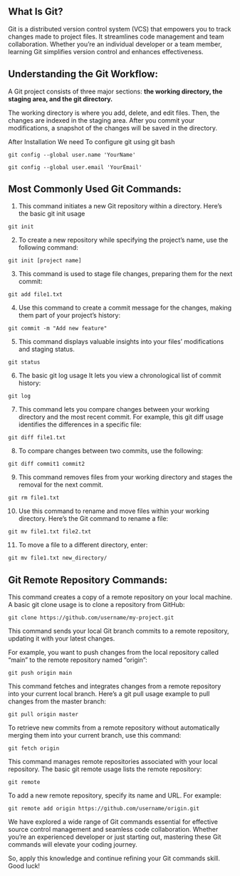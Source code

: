 ## What Is Git?

Git is a distributed version control system (VCS) that empowers you to track changes made to project files. It streamlines code management and team collaboration. Whether you’re an individual developer or a team member, learning Git simplifies version control and enhances effectiveness.

## Understanding the Git Workflow:

A Git project consists of three major sections: **the working directory, the staging area, and the git directory.**

The working directory is where you add, delete, and edit files. Then, the changes are indexed in the staging area. After you commit your modifications, a snapshot of the changes will be saved in the directory.

After Installation We need To configure git using git bash
```shell
git config --global user.name 'YourName'
```
```shell
git config --global user.email 'YourEmail'
```

## Most Commonly Used Git Commands:

1. This command initiates a new Git repository within a directory. Here’s the basic git init usage

```shell
git init
```
2. To create a new repository while specifying the project’s name, use the following command:
```shell
git init [project name]
```
3. This command is used to stage file changes, preparing them for the next commit:
```shell
git add file1.txt
```
4. Use this command to create a commit message for the changes, making them part of your project’s history:
```shell
git commit -m "Add new feature"
```
5. This command displays valuable insights into your files’ modifications and staging status.
```shell
git status
```
6. The basic git log usage It lets you view a chronological list of commit history: 
```shell
git log
```
7. This command lets you compare changes between your working directory and the most recent commit. For example, this git diff usage identifies the differences in a specific file:
```shell
git diff file1.txt
```
8. To compare changes between two commits, use the following:
```shell
git diff commit1 commit2
```
9. This command removes files from your working directory and stages the removal for the next commit.
```shell
git rm file1.txt
```
10. Use this command to rename and move files within your working directory. Here’s the Git command to rename a file:
```shell
git mv file1.txt file2.txt
```
11. To move a file to a different directory, enter:
```shell
git mv file1.txt new_directory/
```
## Git Remote Repository Commands:
This command creates a copy of a remote repository on your local machine. A basic git clone usage is to clone a repository from GitHub:
```shell
git clone https://github.com/username/my-project.git
```
This command sends your local Git branch commits to a remote repository, updating it with your latest changes.

For example, you want to push changes from the local repository called “main” to the remote repository named “origin”:
```shell
git push origin main
```
This command fetches and integrates changes from a remote repository into your current local branch. Here’s a git pull usage example to pull changes from the master branch:
```shell
git pull origin master
```
To retrieve new commits from a remote repository without automatically merging them into your current branch, use this command:
```shell
git fetch origin
```
This command manages remote repositories associated with your local repository. The basic git remote usage lists the remote repository:
```shell
git remote
```
To add a new remote repository, specify its name and URL. For example:
```shell
git remote add origin https://github.com/username/origin.git
```
We have explored a wide range of Git commands essential for effective source control management and seamless code collaboration. Whether you’re an experienced developer or just starting out, mastering these Git commands will elevate your coding journey.

So, apply this knowledge and continue refining your Git commands skill. Good luck!
